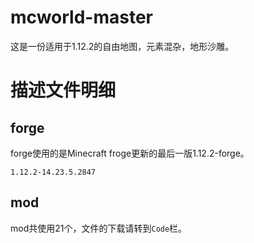 # mcworld-master
这是一份适用于1.12.2的自由地图，元素混杂，地形沙雕。

# 描述文件明细
## forge
forge使用的是Minecraft froge更新的最后一版1.12.2-forge。

```forgeVision
1.12.2-14.23.5.2847
```

## mod
mod共使用21个，文件的下载请转到`Code`栏。
